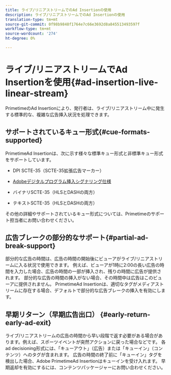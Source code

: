 ```yaml
---
title: ライブ/リニアストリームでのAd Insertionの使用
description: ライブ/リニアストリームでのAd Insertionの使用
translation-type: tm+mt
source-git-commit: 0f98b9848f1764e7c66e3692d8a845513493597f
workflow-type: tm+mt
source-wordcount: '274'
ht-degree: 0%

---
```



# ライブ/リニアストリームでAd Insertionを使用{#ad-insertion-live-linear-stream}

PrimetimeのAd Insertionにより、発行者は、ライブ/リニアストリーム中に発生する標準的な、複雑な広告挿入状況を処理できます。

## サポートされているキュー形式{#cue-formats-supported}

PrimetimeAd Insertionは、次に示す様々な標準キュー形式と非標準キュー形式をサポートしています。

* DPI SCTE-35（SCTE-35拡張広告マーカー）

* [Adobeデジタルプログラム挿入シグナリング仕様](https://www.adobe.com/content/dam/acom/en/devnet/primetime/PrimetimeDigitalProgramInsertionSignalingSpecification.pdf)

* バイナリSCTE-35（HLSとDASHの両方）

* テキストSCTE-35（HLSとDASHの両方）

その他の詳細やサポートされているキュー形式については、Primetimeのサポート担当者にお問い合わせください。

## 広告ブレークの部分的なサポート{#partial-ad-break-support}

部分的な広告の時間は、広告の時間の開始後にビューアがライブ/リニアストリームに入る状況で使用できます。  例えば、ビューアが1時に2:00の長い広告の時間を入力した場合、広告の時間の一部が挿入され、残りの時間に広告が提供されます。 部分的な広告の時間の挿入がない場合、その時間中は広告はこのビューアに提供されません。 PrimetimeAd Insertionは、適切なタグがメディアストリームに存在する場合、デフォルトで部分的な広告ブレークの挿入を有効にします。

## 早期リターン（早期広告出口） {#early-return-early-ad-exit}

ライブ/リニアストリームの広告の時間から早い段階で返す必要がある場合があります。例えば、スポーツイベントが突然アクションに戻った場合などです。 各ad decisioning形式には、「キューアウト」（広告）または「キューイン」（コンテンツ）へのタグが含まれます。  広告の時間の終了前に「キューイン」タグを検出した場合、Adobe PrimetimeAd Insertionはキューインを受け入れます。  早期返却を有効にするには、コンテンツパッケージャーにお問い合わせください。

